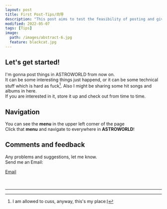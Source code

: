 ```yaml
---
layout: post
title: First Post-Tips/向导
description: "This post aims to test the feasibility of posting and give yall some tips of ASTROWORLD."
modified: 2022-05-07
tags: [Tips]
image:
  path: /images/abstract-6.jpg
  feature: blackcat.jpg
---
```


## Let's get started!  

I'm gonna post things in ASTROWORLD from now on.  
It can be some interesting things just happend, or it can be some technical stuff which is hard as fuck[^1]. Also I might be sharing some hit songs and albums in here.  
If you are interested in it, store it up and check out from time to time.  

## Navigation

 You can see the **menu** in the upper left corner of the page  
 Click that **menu** and navigate to everywhere in **ASTROWORLD**!

## Comments and feedback
Any problems and suggestions, let me know.  
Send me an Email:  
<div markdown="0"><a href="mailto:{{luca.meng@outlook.com}}"><i class="fa fa-fw fa-envelope"></i> Email</a></div>

<br/>
<br/>

___


[^1]: I am allowed to cuss, anyway, this's my place:) 
